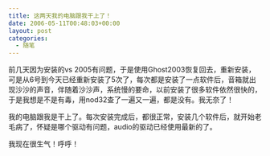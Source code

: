 ```yaml
---
title: 这两天我的电脑跟我干上了！
date: 2006-05-11T00:48:03+00:00
layout: post
categories:
  - 随笔
---
```

前几天因为安装的vs 2005有问题，于是使用Ghost2003恢复回去，重新安装，可是从6号到今天已经重新安装了5次了，每次都是安装了一点软件后，音箱就出现沙沙的声音，伴随着沙沙声，系统慢的要命，以前安装了很多软件依然很快的，于是我想是不是有毒，用nod32查了一遍又一遍，都是没有。我无奈了！

我的电脑跟我是干上了。每次安装完成后，都很正常，安装几个软件后，就开始老毛病了，怀疑是哪个驱动有问题，audio的驱动已经使用最新的了。

我现在很生气！呼呼！